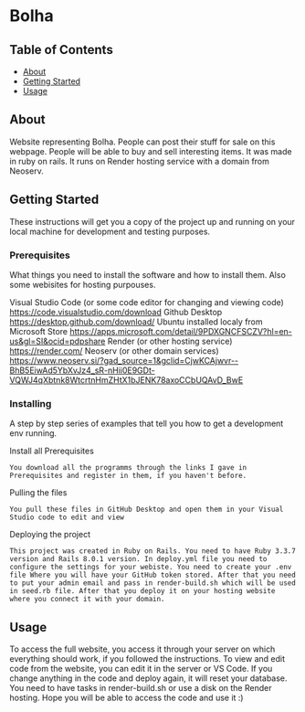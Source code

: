 # Bolha

## Table of Contents
+ [About](#about)
+ [Getting Started](#getting_started)
+ [Usage](#usage)

## About <a name = "about"></a>
Website representing Bolha. People can post their stuff for sale on this webpage. People will be able to buy and sell interesting items. It was made in ruby on rails. It runs on Render hosting service with a domain from Neoserv.

## Getting Started <a name = "getting_started"></a>
These instructions will get you a copy of the project up and running on your local machine for development and testing purposes.

### Prerequisites

What things you need to install the software and how to install them. Also some webisites for hosting purpouses.

Visual Studio Code (or some code editor for changing and viewing code) https://code.visualstudio.com/download
Github Desktop https://desktop.github.com/download/
Ubuntu installed localy from Microsoft Store https://apps.microsoft.com/detail/9PDXGNCFSCZV?hl=en-us&gl=SI&ocid=pdpshare
Render (or other hosting service) https://render.com/
Neoserv (or other domain services) https://www.neoserv.si/?gad_source=1&gclid=CjwKCAjwvr--BhB5EiwAd5YbXvJz4_sR-nHii0E9GDt-VQWJ4qXbtnk8WtcrtnHmZHtX1bJENK78axoCCbUQAvD_BwE


### Installing

A step by step series of examples that tell you how to get a development env running.

Install all Prerequisites

```
You download all the programms through the links I gave in Prerequisites and register in them, if you haven't before.
```

Pulling the files

```
You pull these files in GitHub Desktop and open them in your Visual Studio code to edit and view
```

Deploying the project

```
This project was created in Ruby on Rails. You need to have Ruby 3.3.7 version and Rails 8.0.1 version. In deploy.yml file you need to configure the settings for your webiste. You need to create your .env file Where you will have your GitHub token stored. After that you need to put your admin email and pass in render-build.sh which will be used in seed.rb file. After that you deploy it on your hosting website where you connect it with your domain.
```

## Usage <a name = "usage"></a>

To access the full website, you access it through your server on which everything should work, if you followed the instructions. To view and edit code from the website, you can edit it in the server or VS Code. If you change anything in the code and deploy again, it will reset your database. You need to have tasks in render-build.sh or use a disk on the Render hosting.
Hope you will be able to access the code and use it :)
